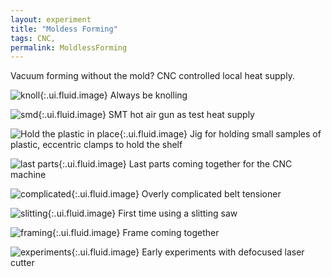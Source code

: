 ```yaml
---
layout: experiment 
title: "Moldess Forming" 
tags: CNC, 
permalink: MoldlessForming 
---
```


Vacuum forming without the mold? CNC controlled local heat supply. 

![knoll](https://farm5.staticflickr.com/4480/37295580284_818c32faa7_b.jpg){:.ui.fluid.image}
Always be knolling

![smd](https://farm5.staticflickr.com/4451/37295678124_98d72f9eb6_b.jpg){:.ui.fluid.image}
SMT hot air gun as test heat supply

![Hold the plastic in place](https://farm5.staticflickr.com/4465/37974094092_09ca1a763c_b.jpg){:.ui.fluid.image}
Jig for holding small samples of plastic, eccentric clamps to hold the shelf

![last parts](https://farm5.staticflickr.com/4481/37295660174_076a6fedd1_b.jpg){:.ui.fluid.image}
Last parts coming together for the CNC machine

![complicated](https://farm5.staticflickr.com/4462/38004484771_8156a49b58_b.jpg){:.ui.fluid.image}
Overly complicated belt tensioner

![slitting](https://farm5.staticflickr.com/4465/24152814038_7b24618fc6_b.jpg){:.ui.fluid.image}
First time using a slitting saw

![framing](https://farm5.staticflickr.com/4452/24152809188_1ac5aee8b9_b.jpg){:.ui.fluid.image}
Frame coming together

![experiments](https://farm5.staticflickr.com/4514/24152743228_5d3ab1f595_b.jpg){:.ui.fluid.image}
Early experiments with defocused laser cutter



